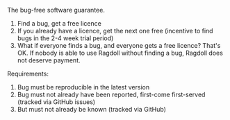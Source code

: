The bug-free software guarantee.

1. Find a bug, get a free licence
2. If you already have a licence, get the next one free (incentive to find bugs in the 2-4 week trial period)
2. What if everyone finds a bug, and everyone gets a free licence? That's OK. If nobody is able to use Ragdoll without finding a bug, Ragdoll does not deserve payment.

Requirements:

1. Bug must be reproducible in the latest version
2. Bug must not already have been reported, first-come first-served (tracked via GitHub issues)
3. But must not already be known (tracked via GitHub)
